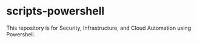 # scripts-powershell
This repository is for Security, Infrastructure, and Cloud Automation using Powershell. 
